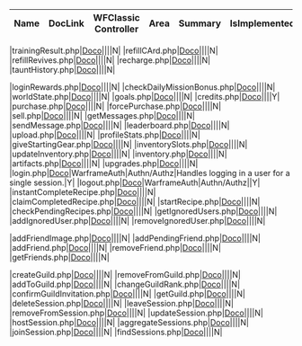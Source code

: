 | Name | DocLink | WFClassic Controller | Area | Summary | IsImplemented | 
|--|--|--|--|--|--|

|trainingResult.php|[Doco](/endpoints/trainingResult)||||N|
|refillCArd.php|[Doco](/endpoints/refillCArd)||||N|
|refillRevives.php|[Doco](/endpoints/refillRevives)||||N|
|recharge.php|[Doco](/endpoints/recharge)||||N|
|tauntHistory.php|[Doco](/endpoints/tauntHistory)||||N|


|loginRewards.php|[Doco](/endpoints/loginRewards)||||N|
|checkDailyMissionBonus.php|[Doco](/endpoints/checkDailyMissionBonus)||||N|
|worldState.php|[Doco](/endpoints/worldState)||||N|
|goals.php|[Doco](/endpoints/goals)||||N|
|credits.php|[Doco](/endpoints/credits)||||Y|
|purchase.php|[Doco](/endpoints/purchase)||||N|
|forcePurchase.php|[Doco](/endpoints/forcePurchase)||||N|
|sell.php|[Doco](/endpoints/sell)||||N|
|getMessages.php|[Doco](/endpoints/getMessages)||||N|
|sendMessage.php|[Doco](/endpoints/sendMessage)||||N|
|leaderboard.php|[Doco](/endpoints/leaderboard)||||N|
|upload.php|[Doco](/endpoints/upload)||||N|
|profileStats.php|[Doco](/endpoints/profileStats)||||N|
|giveStartingGear.php|[Doco](/endpoints/giveStartingGear)||||N|
|inventorySlots.php|[Doco](/endpoints/inventorySlots)||||N|
|updateInventory.php|[Doco](/endpoints/updateInventory)||||N|
|inventory.php|[Doco](/endpoints/inventory)||||N|
|artifacts.php|[Doco](/endpoints/artifacts)||||N|
|upgrades.php|[Doco](/endpoints/upgrades)||||N|
|login.php|[Doco](/endpoints/login)|WarframeAuth|Authn/Authz|Handles logging in a user for a single session.|Y|
|logout.php|[Doco](/endpoints/logout)|WarframeAuth|Authn/Authz||Y|
|instantCompleteRecipe.php|[Doco](/endpoints/instantCompleteRecipe)||||N|
|claimCompletedRecipe.php|[Doco](/endpoints/claimCompletedRecipe)||||N|
|startRecipe.php|[Doco](/endpoints/startRecipe)||||N|
|checkPendingRecipes.php|[Doco](/endpoints/checkPendingRecipes)||||N|
|getIgnoredUsers.php|[Doco](/endpoints/getIgnoredUsers)||||N|
|addIgnoredUser.php|[Doco](/endpoints/addIgnoredUser)||||N|
|removeIgnoredUser.php|[Doco](/endpoints/removeIgnoredUser)||||N|

|addFriendImage.php|[Doco](/endpoints/addFriendImage)||||N|
|addPendingFriend.php|[Doco](/endpoints/addPendingFriend)||||N|
|addFriend.php|[Doco](/endpoints/addFriend)||||N|
|removeFriend.php|[Doco](/endpoints/removeFriend)||||N|
|getFriends.php|[Doco](/endpoints/getFriends)||||N|

|createGuild.php|[Doco](/endpoints/createGuild)||||N|
|removeFromGuild.php|[Doco](/endpoints/removeFromGuild)||||N|
|addToGuild.php|[Doco](/endpoints/addToGuild)||||N|
|changeGuildRank.php|[Doco](/endpoints/changeGuildRank)||||N|
|confirmGuildInvitation.php|[Doco](/endpoints/confirmGuildInvitation)||||N|
|getGuild.php|[Doco](/endpoints/getGuild)||||N|
|deleteSession.php|[Doco](/endpoints/deleteSession)||||N|
|leaveSession.php|[Doco](/endpoints/leaveSession)||||N|
|removeFromSession.php|[Doco](/endpoints/removeFromSession)||||N|
|updateSession.php|[Doco](/endpoints/updateSession)||||N|
|hostSession.php|[Doco](/endpoints/hostSession)||||N|
|aggregateSessions.php|[Doco](/endpoints/aggregateSessions)||||N|
|joinSession.php|[Doco](/endpoints/joinSession)||||N|
|findSessions.php|[Doco](/endpoints/findSessions)||||N|